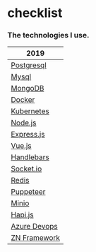 # checklist

### The technologies I use.

| 2019          |
| ------------- |
| [Postgresql](https://www.postgresql.org/ "Postgresql") |
| [Mysql](https://www.mysql.com/ "Mysql") |
| [MongoDB](https://www.mongodb.com/ "MongoDB") |
| [Docker](https://www.docker.com/ "Docker") |
| [Kubernetes](https://kubernetes.io/ "Kubernetes")  |
| [Node.js](https://nodejs.org/en/ "Node.js") |
| [Express.js](https://expressjs.com/ "Express.js") |
| [Vue.js](https://vuejs.org/ "Vue.js") |
| [Handlebars](https://handlebarsjs.com/ "Handlebars") |
| [Socket.io](https://socket.io/ "Socket.io")  |
| [Redis](https://redis.io/ "Redis")  |
| [Puppeteer](https://pptr.dev/ "Puppeteer") |
| [Minio](https://min.io/ "Minio") |
| [Hapi.js](https://github.com/hapijs "Hapi.js") |
| [Azure Devops](https://dev.azure.com "Azure Devops") |
| [ZN Framework](https://www.znframework.com/ "ZN Framework") |

